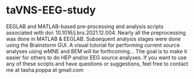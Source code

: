 # taVNS-EEG-study
EEGLAB and MATLAB-based pre-processing and analysis scripts associated with doi: 10.1016/j.brs.2021.12.004. 
Nearly all the preprocessing was done in MATLAB & EEGLAB. Subsequent analysis stages were done using the Brainstorm GUI. A visual tutorial for performing current source analyses using wMNE and BEM will be forthcoming... 
The goal is to make it easier for others to do HEP and/or EEG source analyses. If you want to use any of these scripts and have questions or suggestions, feel free to contact me at tasha.poppa at gmail.com
